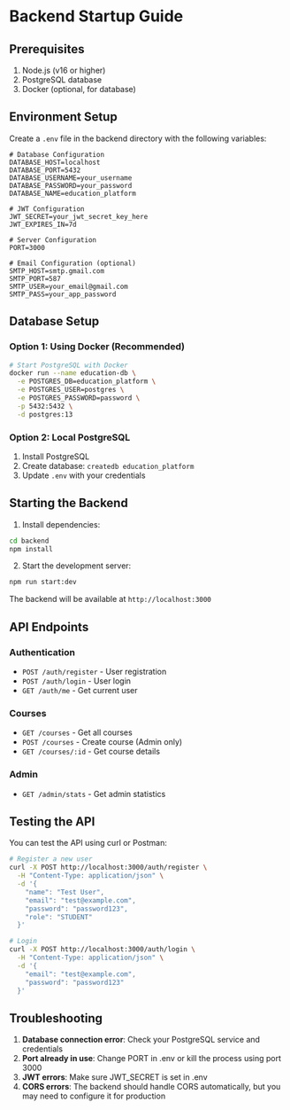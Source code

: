 # Backend Startup Guide

## Prerequisites
1. Node.js (v16 or higher)
2. PostgreSQL database
3. Docker (optional, for database)

## Environment Setup

Create a `.env` file in the backend directory with the following variables:

```env
# Database Configuration
DATABASE_HOST=localhost
DATABASE_PORT=5432
DATABASE_USERNAME=your_username
DATABASE_PASSWORD=your_password
DATABASE_NAME=education_platform

# JWT Configuration
JWT_SECRET=your_jwt_secret_key_here
JWT_EXPIRES_IN=7d

# Server Configuration
PORT=3000

# Email Configuration (optional)
SMTP_HOST=smtp.gmail.com
SMTP_PORT=587
SMTP_USER=your_email@gmail.com
SMTP_PASS=your_app_password
```

## Database Setup

### Option 1: Using Docker (Recommended)
```bash
# Start PostgreSQL with Docker
docker run --name education-db \
  -e POSTGRES_DB=education_platform \
  -e POSTGRES_USER=postgres \
  -e POSTGRES_PASSWORD=password \
  -p 5432:5432 \
  -d postgres:13
```

### Option 2: Local PostgreSQL
1. Install PostgreSQL
2. Create database: `createdb education_platform`
3. Update `.env` with your credentials

## Starting the Backend

1. Install dependencies:
```bash
cd backend
npm install
```

2. Start the development server:
```bash
npm run start:dev
```

The backend will be available at `http://localhost:3000`

## API Endpoints

### Authentication
- `POST /auth/register` - User registration
- `POST /auth/login` - User login
- `GET /auth/me` - Get current user

### Courses
- `GET /courses` - Get all courses
- `POST /courses` - Create course (Admin only)
- `GET /courses/:id` - Get course details

### Admin
- `GET /admin/stats` - Get admin statistics

## Testing the API

You can test the API using curl or Postman:

```bash
# Register a new user
curl -X POST http://localhost:3000/auth/register \
  -H "Content-Type: application/json" \
  -d '{
    "name": "Test User",
    "email": "test@example.com",
    "password": "password123",
    "role": "STUDENT"
  }'

# Login
curl -X POST http://localhost:3000/auth/login \
  -H "Content-Type: application/json" \
  -d '{
    "email": "test@example.com",
    "password": "password123"
  }'
```

## Troubleshooting

1. **Database connection error**: Check your PostgreSQL service and credentials
2. **Port already in use**: Change PORT in .env or kill the process using port 3000
3. **JWT errors**: Make sure JWT_SECRET is set in .env
4. **CORS errors**: The backend should handle CORS automatically, but you may need to configure it for production 